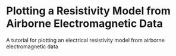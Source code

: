 # Plotting a Resistivity Model from Airborne Electromagnetic Data

A tutorial for plotting an electrical resistivity model from airborne electromagnetic data
